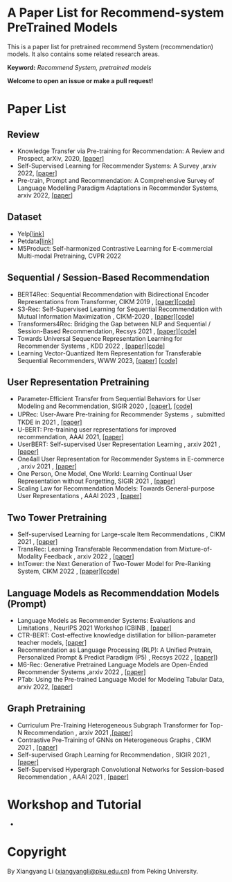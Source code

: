 # A Paper List for Recommend-system PreTrained Models
This is a paper list for pretrained recommend System (recommendation) models. It also contains some related research areas.

**Keyword:** *Recommend System, pretrained models*

**Welcome to open an issue or make a pull request!**
# Paper List

## Review
- Knowledge Transfer via Pre-training for Recommendation: A Review and Prospect, arXiv, 2020, [[paper]](https://arxiv.org/abs/2009.09226)
- Self-Supervised Learning for Recommender Systems: A Survey ,arxiv 2022, [[paper]](https://arxiv.org/pdf/2203.15876.pdf)
- Pre-train, Prompt and Recommendation: A Comprehensive Survey of Language Modelling Paradigm Adaptations in Recommender Systems, arxiv 2022, [[paper]](https://arxiv.org/pdf/2203.15876.pdf)
## Dataset
- Yelp[[link]](https://www.yelp.com/dataset)
- Petdata[[link]](https://drive.google.com/file/d/1OcvbBJN0jlPTEjE0lvcDfXRkzOjepMXH/view)
- M5Product: Self-harmonized Contrastive Learning for E-commercial Multi-modal Pretraining, CVPR 2022 
## Sequential / Session-Based Recommendation
- BERT4Rec: Sequential Recommendation with Bidirectional Encoder Representations from Transformer, CIKM 2019 ,  [[paper]](https://arxiv.org/abs/1904.06690)[[code]](https://github.com/FeiSun/BERT4Rec)
- S3-Rec: Self-Supervised Learning for Sequential Recommendation with Mutual Information Maximization
, CIKM-2020 , [[paper]](https://arxiv.org/abs/2008.07873)[[code]](https://github.com/RUCAIBox/CIKM2020-S3Rec)
- Transformers4Rec: Bridging the Gap between NLP and Sequential / Session-Based Recommendation, Recsys 2021
 , [[paper]](https://dl.acm.org/doi/abs/10.1145/3460231.3474255?casa_token=b4-oEoLXZycAAAAA:khQBoMBHAS5TXADNUar92RYFH4bq68KSjk3VvD5FDJzazv3jXXfcj_LHdnREjvfUgYj-4dipepKs)[[code]](https://github.com/NVIDIA-Merlin/Transformers4Rec)
 - Towards Universal Sequence Representation Learning for Recommender Systems , KDD 2022 , [[paper]](https://arxiv.org/pdf/2206.05941.pdf)[[code]](https://github.com/RUCAIBox/UniSRec)
- Learning Vector-Quantized Item Representation for Transferable Sequential Recommenders, WWW 2023, [[paper]](https://arxiv.org/abs/2210.12316) [[code]](https://github.com/RUCAIBox/VQ-Rec)

## User Representation Pretraining 
- Parameter-Efficient Transfer from Sequential Behaviors for User Modeling and Recommendation, SIGIR 2020 , [[paper]](https://arxiv.org/pdf/2001.04253.pdf), [[code]](https://github.com/fajieyuan/sigir2020_peterrec)
- UPRec: User-Aware Pre-training for Recommender Systems ，submitted TKDE in 2021 , [[paper]](https://arxiv.org/abs/2102.10989)
- U-BERT: Pre-training user representations for improved recommendation, AAAI 2021, [[paper]](https://ojs.aaai.org/index.php/AAAI/article/view/16557)
- UserBERT: Self-supervised User Representation Learning ,  arxiv 2021 , [[paper]](https://arxiv.org/abs/2109.01274)
- One4all User Representation for Recommender Systems in E-commerce , arxiv 2021 , [[paper]](https://arxiv.org/abs/2106.00573)
- One Person, One Model, One World: Learning Continual User Representation without Forgetting, SIGIR 2021 , [[paper]](https://arxiv.org/pdf/2001.04253.pdf)
- Scaling Law for Recommendation Models: Towards General-purpose User Representations , AAAI 2023 , [[paper]](https://arxiv.org/abs/2111.11294)

## Two Tower Pretraining
- Self-supervised Learning for Large-scale Item Recommendations , CIKM 2021 , [[paper]](https://dl.acm.org/doi/pdf/10.1145/3459637.3481952)
- TransRec: Learning Transferable Recommendation from Mixture-of-Modality Feedback , arxiv 2022 , [[paper]](https://arxiv.org/abs/2206.06190)
- IntTower: the Next Generation of Two-Tower Model for Pre-Ranking System, CIKM 2022 , [[paper]](https://arxiv.org/abs/2210.09890)[[code]](https://github.com/archersama/inttower)

## Language Models as Recommenddation Models (Prompt)
- Language Models as Recommender Systems: Evaluations and Limitations , NeurIPS 2021 Workshop ICBINB , [[paper]](https://openreview.net/pdf?id=hFx3fY7-m9b)
- CTR-BERT: Cost-effective knowledge distillation for billion-parameter teacher models,  [[paper]](https://neurips2021-nlp.github.io/papers/20/CameraReady/camera_ready_final.pdf)
- Recommendation as Language Processing (RLP): A Unified Pretrain, Personalized Prompt & Predict Paradigm (P5) , Recsys 2022 , [[paper]](https://arxiv.org/abs/2203.13366))
- M6-Rec: Generative Pretrained Language Models are Open-Ended Recommender Systems ,arxiv 2022 , [[paper]](https://arxiv.org/pdf/2205.08084.pdf)
- PTab: Using the Pre-trained Language Model for Modeling Tabular Data, arxiv 2022, [[paper]](https://arxiv.org/abs/2209.08060)





## Graph Pretraining
- Curriculum Pre-Training Heterogeneous Subgraph Transformer for Top-N Recommendation , arxiv 2021 ,[[paper]](https://arxiv.org/abs/2106.06722)
- Contrastive Pre-Training of GNNs on Heterogeneous Graphs , CIKM 2021 , [[paper]](https://yuanfulu.github.io/publication/CIKM-CPT.pdf)
- Self-supervised Graph Learning for Recommendation , SIGIR 2021 , [[paper]](https://arxiv.org/pdf/2010.10783.pdf)
- Self-Supervised Hypergraph Convolutional Networks for Session-based Recommendation , AAAI 2021 , [[paper]](https://arxiv.org/pdf/2012.06852.pdf)
# Workshop and Tutorial
-

# Copyright 
By Xiangyang Li (xiangyangli@pku.edu.cn) from Peking University.  
